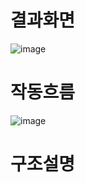 # 결과화면

![image](https://github.com/spartaCoding-2-4/ch2.SoonYong/assets/47583083/ee774188-2ed7-4552-a03a-4a357db43dab)

# 작동흐름

![image](https://github.com/spartaCoding-2-4/ch2.SoonYong/assets/47583083/e4e840b7-3faf-4083-a375-88e5643684ce)


# 구조설명
